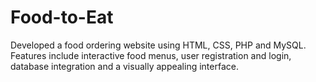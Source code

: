 # Food-to-Eat
Developed a food ordering website using HTML, CSS, PHP and MySQL. Features include interactive food menus, user registration and login, database integration and a visually appealing interface.

